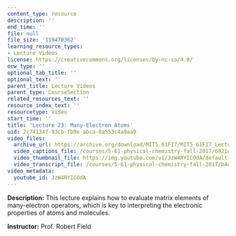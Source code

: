 ```yaml
---
content_type: resource
description: ''
end_time: ''
file: null
file_size: '119470362'
learning_resource_types:
- Lecture Videos
license: https://creativecommons.org/licenses/by-nc-sa/4.0/
ocw_type: ''
optional_tab_title: ''
optional_text: ''
parent_title: Lecture Videos
parent_type: CourseSection
related_resources_text: ''
resource_index_text: ''
resourcetype: Video
start_time: ''
title: 'Lecture 23: Many-Electron Atoms'
uid: 2c741347-93cb-fb9e-abca-8a553c4a9aa9
video_files:
  archive_url: https://archive.org/download/MIT5.61F17/MIT5_61F17_Lecture_23_300k.mp4
  video_captions_file: /courses/5-61-physical-chemistry-fall-2017/6921d5d7bc2d55c6950e2446275397f5_JzW4RYICOdA.vtt
  video_thumbnail_file: https://img.youtube.com/vi/JzW4RYICOdA/default.jpg
  video_transcript_file: /courses/5-61-physical-chemistry-fall-2017/b4d5252933f219b6cdea5b60d02974c5_JzW4RYICOdA.pdf
video_metadata:
  youtube_id: JzW4RYICOdA
---
```


**Description:** This lecture explains how to evaluate matrix elements of many-electron operators, which is key to interpreting the electronic properties of atoms and molecules.

**Instructor:** Prof. Robert Field

